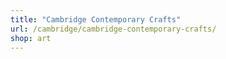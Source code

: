 ```yaml
---
title: "Cambridge Contemporary Crafts"
url: /cambridge/cambridge-contemporary-crafts/
shop: art
---
```

